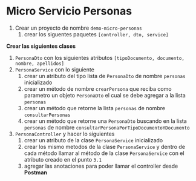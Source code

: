 # Micro Servicio Personas
1. Crear un proyecto de nombre `demo-micro-personas`
    1. crear los siguentes paquetes `[controller, dto, service]`

**Crear las siguientes clases**
1. `PersonaDto` con los siguientes atributos `[tipoDocumento, documento, nombre, apellidos]`
2. `PersonaService` con lo siguiente
    1. crear un atributo del tipo lista de `PersonaDto` de nombre `personas` inicializado
    2. crear un método de nombre `crearPersona` que reciba como parametro un objeto `PersonaDto`
       el cual se debe agregar a la lista `personas`
    3. crear un método que retorne la lista `personas` de nombre `consultarPersonas`
    4. crear un método que retorne una `PersonaDto` buscando en la lista `personas` de nombre `consultarPersonaPorTipoDocumentoYDocumento`
3. `PersonaController` y hacer lo siguientes
    1. crear un atributo de la clase `PersonaService` inicializado
    2. crear los mismo metodos de la clase `PersonaService` y dentro de cada método llamar al método de la clase `PersonaService` con el atributo creado en el punto `3.1`
    3. agregar las anotaciones para poder llamar el controller desde **Postman**
